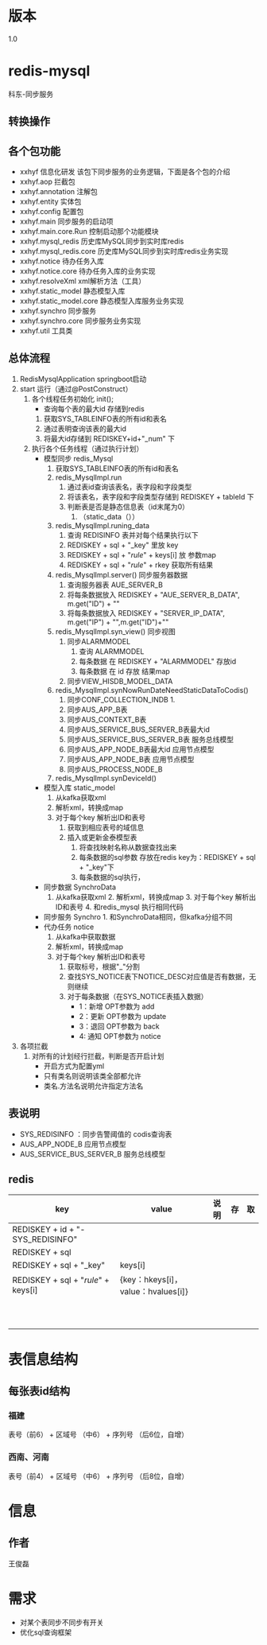 # 版本
1.0
# redis-mysql
科东-同步服务
## 转换操作
### 
## 各个包功能
* xxhyf    						信息化研发  该包下同步服务的业务逻辑，下面是各个包的介绍
* xxhyf.aop                     拦截包
* xxhyf.annotation              注解包
* xxhyf.entity                  实体包
* xxhyf.config                  配置包
* xxhyf.main   					同步服务的启动项
* xxhyf.main.core.Run             控制启动那个功能模块
* xxhyf.mysql_redis				历史库MySQL同步到实时库redis
* xxhyf.mysql_redis.core          历史库MySQL同步到实时库redis业务实现
* xxhyf.notice					待办任务入库
* xxhyf.notice.core               待办任务入库的业务实现
* xxhyf.resolveXml				xml解析方法（工具）
* xxhyf.static_model			  静态模型入库
* xxhyf.static_model.core         静态模型入库服务业务实现
* xxhyf.synchro					同步服务
* xxhyf.synchro.core              同步服务业务实现
* xxhyf.util                      工具类

## 总体流程
1. RedisMysqlApplication springboot启动
2. start 运行（通过@PostConstruct）
    1. 各个线程任务初始化 init();
        * 查询每个表的最大id 存储到redis
        1. 获取SYS_TABLEINFO表的所有id和表名
        2. 通过表明查询该表的最大id
        3. 将最大id存储到 REDISKEY+id+"_num" 下
    2. 执行各个任务线程（通过执行计划）
        * 模型同步 redis_Mysql
            1. 获取SYS_TABLEINFO表的所有id和表名
            2. redis_MysqlImpl.run
                1. 通过表id查询该表名，表字段和字段类型
                2. 将该表名，表字段和字段类型存储到 REDISKEY + tableId 下
                3. 判断表是否是静态信息表（id末尾为0）
                    1. （static_data（））
            3. redis_MysqlImpl.runing_data
                1. 查询 REDISINFO 表并对每个结果执行以下
                2. REDISKEY + sql + "_key" 里放 key
                3. REDISKEY + sql + "_rule_" + keys[i] 放 参数map
                4. REDISKEY + sql + "_rule_" + rkey 获取所有结果
            4. redis_MysqlImpl.server() 同步服务器数据
                1. 查询服务器表 AUE_SERVER_B
                2. 将每条数据放入 REDISKEY + "AUE_SERVER_B_DATA", m.get("ID") + ""
                3. 将每条数据放入 REDISKEY + "SERVER_IP_DATA", m.get("IP") + "",m.get("ID")+""
            5. redis_MysqlImpl.syn_view() 同步视图
                1. 同步ALARMMODEL
                    1. 查询 ALARMMODEL
                    2. 每条数据 在 REDISKEY + "ALARMMODEL" 存放id
                    3. 每条数据 在 id 存放 结果map
                2. 同步VIEW_HISDB_MODEL_DATA
            6. redis_MysqlImpl.synNowRunDateNeedStaticDataToCodis()
                1. 同步CONF_COLLECTION_INDB
                    1. 
                2. 同步AUS_APP_B表
                3. 同步AUS_CONTEXT_B表
                4. 同步AUS_SERVICE_BUS_SERVER_B表最大id
                5. 同步AUS_SERVICE_BUS_SERVER_B表 服务总线模型
                6. 同步AUS_APP_NODE_B表最大id 应用节点模型
                7. 同步AUS_APP_NODE_B表 应用节点模型
                8. 同步AUS_PROCESS_NODE_B
            7. redis_MysqlImpl.synDeviceId()
        * 模型入库 static_model
            1. 从kafka获取xml
            2. 解析xml，转换成map
            3. 对于每个key 解析出ID和表号
                1. 获取到相应表号的域信息
                2. 插入或更新金泰模型表
                    1. 将查找映射名称从数据查找出来
                    2. 每条数据的sql参数 存放在redis key为：REDISKEY + sql + "_key"下
                    3. 每条数据的sql执行，
        * 同步数据 SynchroData
             1. 从kafka获取xml
                2. 解析xml，转换成map
                3. 对于每个key 解析出ID和表号
                4. 和redis_mysql 执行相同代码
        * 同步服务 Synchro
              1. 和SynchroData相同，但kafka分组不同
        * 代办任务 notice
            1. 从kafka中获取数据
            2. 解析xml，转换成map
            3. 对于每个key 解析出ID和表号
                1. 获取标号，根据"_"分割
                3. 查找SYS_NOTICE表下NOTICE_DESC对应值是否有数据，无则继续
                2. 对于每条数据（在SYS_NOTICE表插入数据）
                    * 1：新增 OPT参数为 add
                    * 2：更新 OPT参数为 update
                    * 3：退回 OPT参数为 back
                    * 4: 通知 OPT参数为 notice
3. 各项拦截
    1. 对所有的计划经行拦截，判断是否开启计划
        * 开启方式为配置yml
        * 只有类名则说明该类全部都允许
        * 类名.方法名说明允许指定方法名
        
## 表说明
* SYS_REDISINFO ：同步告警阈值的 codis查询表
* AUS_APP_NODE_B 应用节点模型
* AUS_SERVICE_BUS_SERVER_B 服务总线模型

## redis 
| key | value | 说明 | 存 | 取 |
| --- | --- | --- | --- | --- |
| REDISKEY + id + "-SYS_REDISINFO" |  |  |  |  |
| REDISKEY + sql |  |  |  |  |
| REDISKEY + sql + "_key" |  keys[i] |  |  |  |
| REDISKEY + sql + "_rule_" + keys[i] | {key：hkeys[i]，value：hvalues[i]} |  |  |  |
|  |  |  |  |  |
|  |  |  |  |  |
|  |  |  |  |  |
|  |  |  |  |  |
|  |  |  |  |  |
|  |  |  |  |  |
|  |  |  |  |  |
|  |  |  |  |  |
|  |  |  |  |  |
|  |  |  |  |  |

# 表信息结构
## 每张表id结构
### 福建
表号（前6） + 区域号 （中6） + 序列号 （后6位，自增）
### 西南、河南
表号（前4） + 区域号 （中6） + 序列号 （后8位，自增）

# 信息
## 作者
王俊磊
# 需求
* 对某个表同步不同步有开关
* 优化sql查询框架
